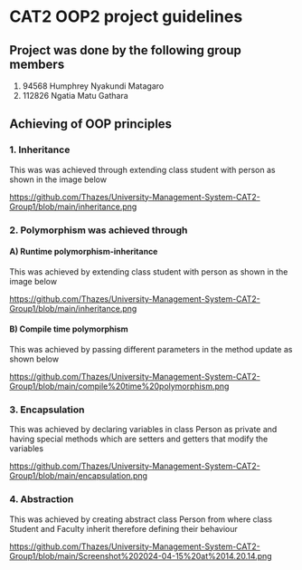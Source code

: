 # CAT2 OOP2 project guidelines


## Project was done by the following group members
 1. 94568 Humphrey Nyakundi Matagaro
 2. 112826 Ngatia Matu Gathara

## Achieving of OOP principles 

### 1. Inheritance 

This was was achieved through extending class student with person as shown in the image below
 
 https://github.com/Thazes/University-Management-System-CAT2-Group1/blob/main/inheritance.png


### 2. Polymorphism was achieved through
    
#### A) Runtime polymorphism-inheritance
 
This was achieved by extending class student with person as shown in the image below
     
 https://github.com/Thazes/University-Management-System-CAT2-Group1/blob/main/inheritance.png
    
#### B) Compile time polymorphism
 
This was achieved by passing different parameters in the method update as shown below

 https://github.com/Thazes/University-Management-System-CAT2-Group1/blob/main/compile%20time%20polymorphism.png
      
### 3. Encapsulation

This was achieved by declaring variables in class Person as private and having special methods which are setters and getters that modify the variables

https://github.com/Thazes/University-Management-System-CAT2-Group1/blob/main/encapsulation.png 

### 4. Abstraction

This was achieved by creating abstract class Person from where class Student and Faculty inherit therefore defining their behaviour

https://github.com/Thazes/University-Management-System-CAT2-Group1/blob/main/Screenshot%202024-04-15%20at%2014.20.14.png